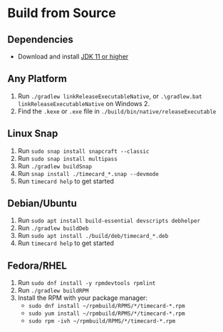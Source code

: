 # Build from Source

## Dependencies
- Download and install [JDK 11 or higher](https://www.oracle.com/java/technologies/downloads/#java17)

## Any Platform
1. Run `./gradlew linkReleaseExecutableNative`, or `.\gradlew.bat linkReleaseExecutableNative` on Windows 2. 
2. Find the `.kexe` or `.exe` file in `./build/bin/native/releaseExecutable`

## Linux Snap
1. Run `sudo snap install snapcraft --classic`
2. Run `sudo snap install multipass`
3. Run `./gradlew buildSnap`
4. Run `snap install ./timecard_*.snap --devmode`
5. Run `timecard help` to get started

## Debian/Ubuntu
1. Run `sudo apt install build-essential devscripts debhelper`
2. Run `./gradlew buildDeb`
3. Run `sudo apt install ./build/deb/timecard_*.deb`
4. Run `timecard help` to get started

## Fedora/RHEL
1. Run `sudo dnf install -y rpmdevtools rpmlint`
2. Run `./gradlew buildRPM`
3. Install the RPM with your package manager:
   - `sudo dnf install ~/rpmbuild/RPMS/*/timecard-*.rpm`
   - `sudo yum install ~/rpmbuild/RPMS/*/timecard-*.rpm`
   - `sudo rpm -ivh ~/rpmbuild/RPMS/*/timecard-*.rpm`
